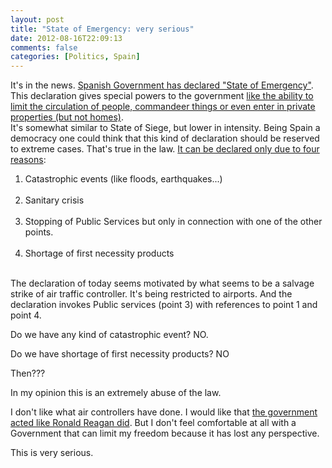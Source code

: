 ```yaml
---
layout: post
title: "State of Emergency: very serious"
date: 2012-08-16T22:09:13
comments: false
categories: [Politics, Spain]
---
```


It's in the news. <a href="http://www.boe.es/boe/dias/2010/12/04-2/pdfs/BOE-A-2010-18683.pdf">Spanish Government has declared "State of Emergency"</a>. This declaration gives special powers to the government <a href="http://noticias.juridicas.com/base_datos/Admin/lo4-1981.html#a11">like the ability to limit the circulation of people, commandeer things or even enter in private properties (but not homes)</a>.<br />It's somewhat similar to State of Siege, but lower in intensity. Being Spain a democracy one could think that this kind of declaration should be reserved to extreme cases. That's true in the law. <a href="http://noticias.juridicas.com/base_datos/Admin/lo4-1981.html#a4">It can be declared only due to four reasons</a>:<br /><ol><li>Catastrophic events (like floods, earthquakes...)</li><br /><li>Sanitary crisis</li><br /><li>Stopping of Public Services but only in connection with one of the other points.</li><br /><li>Shortage of first necessity products</li></ol><br />The declaration of today seems motivated by what seems to be a salvage strike of air traffic controller. It's being restricted to airports. And the declaration invokes Public services (point 3) with references to point 1 and point 4.


Do we have any kind of catastrophic event? NO.


Do we have shortage of first necessity products? NO


Then???


In my opinion this is an extremely abuse of the law.


I don't like what air controllers have done. I would like that <a href="http://en.wikipedia.org/wiki/Professional_Air_Traffic_Controllers_Organization_(1968)#August_1981_strike">the government acted like Ronald Reagan did</a>. But I don't feel comfortable at all with a Government that can limit my freedom because it has lost any perspective.


This is very serious.
